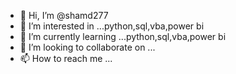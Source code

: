 - 👋 Hi, I’m @shamd277
- 👀 I’m interested in ...python,sql,vba,power bi
- 🌱 I’m currently learning ...python,sql,vba,power bi
- 💞️ I’m looking to collaborate on ...
- 📫 How to reach me ...

<!---
shamd277/shamd277 is a ✨ special ✨ repository because its `README.md` (this file) appears on your GitHub profile.
You can click the Preview link to take a look at your changes.
--->
